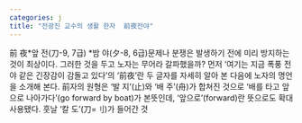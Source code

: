 ```yaml
---
categories: j
title: "전광진 교수의 생활 한자  前夜전야"
---
```

前 夜*앞 전(刀-9, 7급) *밤 야(夕-8, 6급)문제나 분쟁은 발생하기 전에 미리 방지하는 것이 최상이다. 그러한 것을 두고 노자는 무어라 갈파했을까? 먼저 ‘여기는 지금 폭풍 전야 같은 긴장감이 감돌고 있다’의 ‘前夜’란 두 글자를 자세히 알아 본 다음에 노자의 명언을 소개해 본다. 前자의 원형은 ‘발 지’(止)와 ‘배 주’(舟)가 합쳐진 것으로 ‘배를 타고 앞으로 나아가다’(go forward by boat)가 본뜻인데, ‘앞으로’(forward)란 뜻으로도 확대 사용됐다. 훗날 ‘칼 도’(刀=&#20994;)가 들어간 것